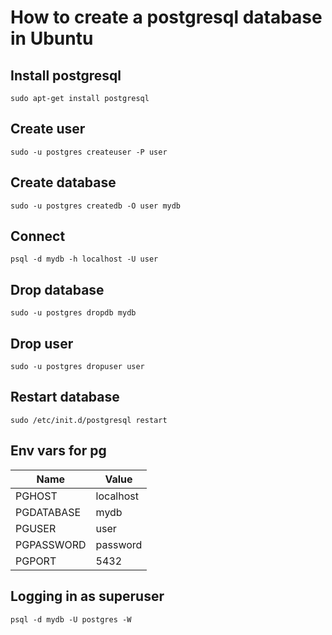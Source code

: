 # How to create a postgresql database in Ubuntu

## Install postgresql
```
sudo apt-get install postgresql
```

## Create user
```
sudo -u postgres createuser -P user
```

## Create database
```
sudo -u postgres createdb -O user mydb
```

## Connect
```
psql -d mydb -h localhost -U user
```

## Drop database
```
sudo -u postgres dropdb mydb
```

## Drop user
```
sudo -u postgres dropuser user
```

## Restart database
```
sudo /etc/init.d/postgresql restart
```

## Env vars for pg
Name | Value
-----------|---------
PGHOST | localhost
PGDATABASE | mydb
PGUSER | user
PGPASSWORD | password
PGPORT | 5432

## Logging in as superuser
```
psql -d mydb -U postgres -W
```
